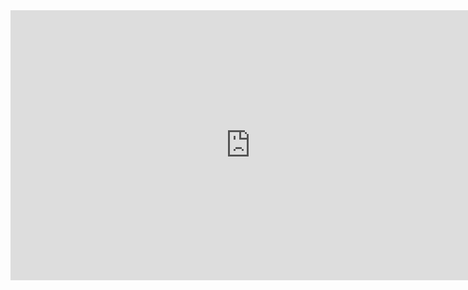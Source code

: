 <iframe width="768" height="432" src="https://miro.com/app/live-embed/uXjVM8xp-zg=/?moveToViewport=-503,-263,1004,525&embedId=19523962637" frameborder="0" scrolling="no" allow="fullscreen; clipboard-read; clipboard-write" allowfullscreen></iframe>
